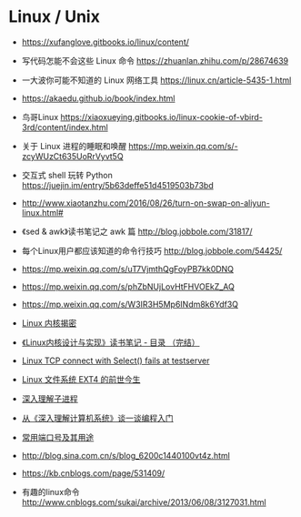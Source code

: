 # Linux / Unix


- https://xufanglove.gitbooks.io/linux/content/
- 写代码怎能不会这些 Linux 命令 https://zhuanlan.zhihu.com/p/28674639

- 一大波你可能不知道的 Linux 网络工具 https://linux.cn/article-5435-1.html
- https://akaedu.github.io/book/index.html
- 鸟哥Linux https://xiaoxueying.gitbooks.io/linux-cookie-of-vbird-3rd/content/index.html
- 关于 Linux 进程的睡眠和唤醒 https://mp.weixin.qq.com/s/-zcyWUzCt635UoRrVyvt5Q
- 交互式 shell 玩转 Python https://juejin.im/entry/5b63deffe51d4519503b73bd
- http://www.xiaotanzhu.com/2016/08/26/turn-on-swap-on-aliyun-linux.html#
- 《sed & awk》读书笔记之 awk 篇 http://blog.jobbole.com/31817/

- 每个Linux用户都应该知道的命令行技巧 http://blog.jobbole.com/54425/
- https://mp.weixin.qq.com/s/uT7VjmthQgFoyPB7kk0DNQ
- https://mp.weixin.qq.com/s/phZbNUjLovHtFHVOEkZ_AQ
- https://mp.weixin.qq.com/s/W3IR3H5Mp6INdm8k6Ydf3Q


- [Linux 内核揭密](https://xinqiu.gitbooks.io/linux-insides-cn/content/Booting/)
- [《Linux内核设计与实现》读书笔记 - 目录 （完结）](http://www.cnblogs.com/wang_yb/p/3514730.html)

- [Linux TCP connect with Select() fails at testserver](https://stackoverflow.com/questions/7089128/linux-tcp-connect-with-select-fails-at-testserver/7220380#7220380)

- [Linux 文件系统 EXT4 的前世今生](https://www.oschina.net/translate/introduction-ext4-filesystem?origin=wechat)

- [深入理解子进程](http://blog.guyskk.com/notes/%E6%B7%B1%E5%85%A5%E7%90%86%E8%A7%A3%E5%AD%90%E8%BF%9B%E7%A8%8B)

- [从《深入理解计算机系统》谈一谈编程入门](https://zhuanlan.zhihu.com/p/38584767)

- [常用端口号及其用途](http://www.cnblogs.com/lingerhk/p/3657397.html)


- http://blog.sina.com.cn/s/blog_6200c1440100vt4z.html
- https://kb.cnblogs.com/page/531409/


- 有趣的linux命令 http://www.cnblogs.com/sukai/archive/2013/06/08/3127031.html
